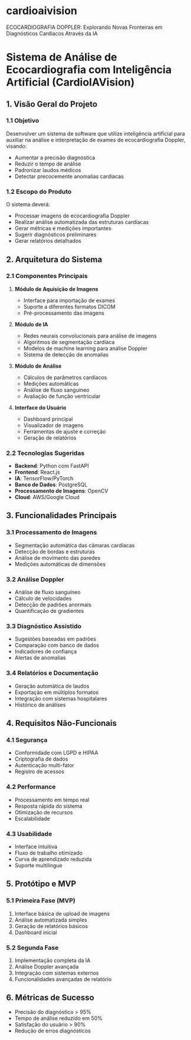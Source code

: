 # cardioaivision
ECOCARDIOGRAFIA DOPPLER: Explorando Novas Fronteiras em Diagnósticos Cardíacos Através da IA

# Sistema de Análise de Ecocardiografia com Inteligência Artificial (CardioIAVision)

## 1. Visão Geral do Projeto
### 1.1 Objetivo
Desenvolver um sistema de software que utilize inteligência artificial para auxiliar na análise e interpretação de exames de ecocardiografia Doppler, visando:
- Aumentar a precisão diagnóstica
- Reduzir o tempo de análise
- Padronizar laudos médicos
- Detectar precocemente anomalias cardíacas

### 1.2 Escopo do Produto
O sistema deverá:
- Processar imagens de ecocardiografia Doppler
- Realizar análise automatizada das estruturas cardíacas
- Gerar métricas e medições importantes
- Sugerir diagnósticos preliminares
- Gerar relatórios detalhados

## 2. Arquitetura do Sistema

### 2.1 Componentes Principais
1. **Módulo de Aquisição de Imagens**
   - Interface para importação de exames
   - Suporte a diferentes formatos DICOM
   - Pré-processamento das imagens

2. **Módulo de IA**
   - Redes neurais convolucionais para análise de imagens
   - Algoritmos de segmentação cardíaca
   - Modelos de machine learning para análise Doppler
   - Sistema de detecção de anomalias

3. **Módulo de Análise**
   - Cálculos de parâmetros cardíacos
   - Medições automáticas
   - Análise de fluxo sanguíneo
   - Avaliação de função ventricular

4. **Interface do Usuário**
   - Dashboard principal
   - Visualizador de imagens
   - Ferramentas de ajuste e correção
   - Geração de relatórios

### 2.2 Tecnologias Sugeridas
- **Backend**: Python com FastAPI
- **Frontend**: React.js
- **IA**: TensorFlow/PyTorch
- **Banco de Dados**: PostgreSQL
- **Processamento de Imagens**: OpenCV
- **Cloud**: AWS/Google Cloud

## 3. Funcionalidades Principais

### 3.1 Processamento de Imagens
- Segmentação automática das câmaras cardíacas
- Detecção de bordas e estruturas
- Análise de movimento das paredes
- Medições automáticas de dimensões

### 3.2 Análise Doppler
- Análise de fluxo sanguíneo
- Cálculo de velocidades
- Detecção de padrões anormais
- Quantificação de gradientes

### 3.3 Diagnóstico Assistido
- Sugestões baseadas em padrões
- Comparação com banco de dados
- Indicadores de confiança
- Alertas de anomalias

### 3.4 Relatórios e Documentação
- Geração automática de laudos
- Exportação em múltiplos formatos
- Integração com sistemas hospitalares
- Histórico de análises

## 4. Requisitos Não-Funcionais

### 4.1 Segurança
- Conformidade com LGPD e HIPAA
- Criptografia de dados
- Autenticação multi-fator
- Registro de acessos

### 4.2 Performance
- Processamento em tempo real
- Resposta rápida do sistema
- Otimização de recursos
- Escalabilidade

### 4.3 Usabilidade
- Interface intuitiva
- Fluxo de trabalho otimizado
- Curva de aprendizado reduzida
- Suporte multilíngue

## 5. Protótipo e MVP

### 5.1 Primeira Fase (MVP)
1. Interface básica de upload de imagens
2. Análise automatizada simples
3. Geração de relatórios básicos
4. Dashboard inicial

### 5.2 Segunda Fase
1. Implementação completa da IA
2. Análise Doppler avançada
3. Integração com sistemas externos
4. Funcionalidades avançadas de relatório

## 6. Métricas de Sucesso
- Precisão do diagnóstico > 95%
- Tempo de análise reduzido em 50%
- Satisfação do usuário > 90%
- Redução de erros diagnósticos

